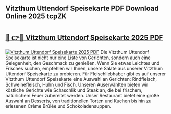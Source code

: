 ## Vitzthum Uttendorf Speisekarte PDF Download Online 2025 tcpZK

# <h2><a href="http://gc9n3sn.nevu.top/?p=Vitzthum+Uttendorf+Speisekarte">🔗 👉🔴 Vitzthum Uttendorf Speisekarte 2025 PDF</a></h2>

[![Vitzthum Uttendorf Speisekarte 2025 PDF](https://i.imgur.com/dBaPXMq.png)](http://gc9n3sn.nevu.top/?p=Vitzthum+Uttendorf+Speisekarte)
Die Vitzthum Uttendorf Speisekarte ist nicht nur eine Liste von Gerichten, sondern auch eine Gelegenheit, den Geschmack zu genießen. Wenn Sie etwas Leichtes und Frisches suchen, empfehlen wir Ihnen, unsere Salate aus unserer Vitzthum Uttendorf Speisekarte zu probieren. Für Fleischliebhaber gibt es auf unserer Vitzthum Uttendorf Speisekarte eine Auswahl an Gerichten: Rindfleisch, Schweinefleisch, Huhn und Fisch. Unseren Auserwählten bieten wir köstliche Gerichte wie Schaschlik und Steak an, die bei frischem, natürlichem Feuer zubereitet werden. Unser Restaurant bietet eine große Auswahl an Desserts, von traditionellen Torten und Kuchen bis hin zu erlesenen Crème Brûlée und Schokoladensuppen.
